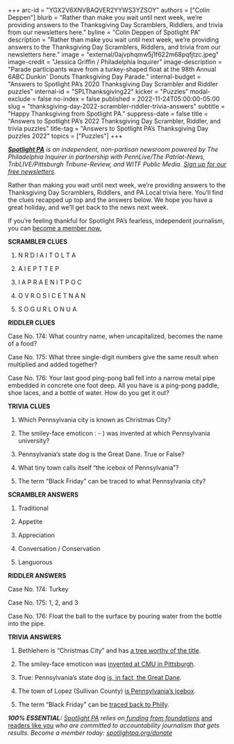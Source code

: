 +++
arc-id = "YGX2V6XNVBAQVER2YYWS3YZSOY"
authors = ["Colin Deppen"]
blurb = "Rather than make you wait until next week, we’re providing answers to the Thanksgiving Day Scramblers, Riddlers, and trivia from our newsletters here."
byline = "Colin Deppen of Spotlight PA"
description = "Rather than make you wait until next week, we’re providing answers to the Thanksgiving Day Scramblers, Riddlers, and trivia from our newsletters here."
image = "external/0ajvphqmw5j1f622m68pqfjtzc.jpeg"
image-credit = "Jessica Griffin / Philadelphia Inquirer"
image-description = "Parade participants wave from a turkey-shaped float at the 98th Annual 6ABC Dunkin' Donuts Thanksgiving Day Parade."
internal-budget = "Answers to Spotlight PA’s 2020 Thanksgiving Day Scrambler and Riddler puzzles"
internal-id = "SPLThanksgiving22"
kicker = "Puzzles"
modal-exclude = false
no-index = false
published = 2022-11-24T05:00:00-05:00
slug = "thanksgiving-day-2022-scrambler-riddler-trivia-answers"
subtitle = "Happy Thanksgiving from Spotlight PA."
suppress-date = false
title = "Answers to Spotlight PA’s 2022 Thanksgiving Day Scrambler, Riddler, and trivia puzzles"
title-tag = "Answers to Spotlight PA’s Thanksgiving Day puzzles 2022"
topics = ["Puzzles"]
+++

<a href="https://www.spotlightpa.org/"><i><b>Spotlight PA</b></i></a><i> is an independent, non-partisan newsroom powered by The Philadelphia Inquirer in partnership with PennLive/The Patriot-News, TribLIVE/Pittsburgh Tribune-Review, and WITF Public Media. </i><a href="https://www.spotlightpa.org/newsletters"><i>Sign up for our free newsletters</i></a><i>.</i>

Rather than making you wait until next week, we’re providing answers to the Thanksgiving Day Scramblers, Riddlers, and PA Local trivia here. You’ll find the clues recapped up top and the answers below. We hope you have a great holiday, and we’ll get back to the news next week.

If you’re feeling thankful for Spotlight PA’s fearless, independent journalism, you can <a href="http://spotlightpa.org/donate">become a member now.</a>

<b>SCRAMBLER CLUES</b>

1. N R D I A I T O L T A

2. A I E P T T E P

3. I A P R A E N I T P O C

4. O V R O S I C E T N A N

5. S O G U R L O N U A

<b>RIDDLER CLUES</b>

Case No. 174: What country name, when uncapitalized, becomes the name of a food?

Case No. 175: What three single-digit numbers give the same result when multiplied and added together?

Case No. 176: Your last good ping-pong ball fell into a narrow metal pipe embedded in concrete one foot deep. All you have is a ping-pong paddle, shoe laces, and a bottle of water. How do you get it out?

<b>TRIVIA CLUES</b>

1. Which Pennsylvania city is known as Christmas City?

2. The smiley-face emoticon : - ) was invented at which Pennsylvania university?

3. Pennsylvania’s state dog is the Great Dane. True or False?

4. What tiny town calls itself “the icebox of Pennsylvania”?

5. The term “Black Friday” can be traced to what Pennsylvania city?

<b>SCRAMBLER ANSWERS</b>

1. Traditional

2. Appetite

3. Appreciation

4. Conversation / Conservation

5. Languorous

<b>RIDDLER ANSWERS</b>

Case No. 174: Turkey

Case No. 175: 1, 2, and 3

Case No. 176: Float the ball to the surface by pouring water from the bottle into the pipe.

<b>TRIVIA ANSWERS</b>

1. Bethlehem is “Christmas City” and has <a href="https://twitter.com/ssigafoos/status/1593732845989933056?s=20&t=6O7CsaORbraW-1FS-SoA1A">a tree worthy of the title</a>.

2. The smiley-face emoticon was <a href="https://www.abc27.com/history/sept-19-1982-emoticons-created-in-pennsylvania/">invented at CMU in Pittsburgh</a>.

3. True: Pennsylvania’s state dog <a href="https://www.legis.state.pa.us/WU01/LI/LI/US/PDF/1965/0/0178..PDF">is, in fact, the Great Dane</a>.

4. The town of Lopez (Sullivan County) <a href="https://www.inquirer.com/news/pennsylvania/camping-campsites-best-rickettsglen-worldsend-hiking-weather-20220819.html">is </a><a href="https://www.inquirer.com/news/pennsylvania/camping-campsites-best-rickettsglen-worldsend-hiking-weather-20220819.html">Pennsylvania</a><a href="https://www.inquirer.com/news/pennsylvania/camping-campsites-best-rickettsglen-worldsend-hiking-weather-20220819.html">’s icebox</a>.

5. The term “Black Friday” can be <a href="https://whyy.org/articles/the-marathon-known-as-black-friday-actually-has-its-roots-in-philadelphia/">traced back to Philly</a>.

<i><b>100% ESSENTIAL:</b></i><i> </i><a href="https://www.spotlightpa.org/"><i>Spotlight PA</i></a><i> relies on</i><a href="https://www.spotlightpa.org/support"><i> funding from foundations</i></a><i> </i><a href="https://www.spotlightpa.org/support">and readers like you</a><i> who are committed to accountability journalism that gets results. Become a member today: </i><a href="http://spotlightpa.org/donate"><i>spotlightpa.org/donate</i></a>
